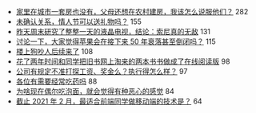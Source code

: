 - [家里在城市一套房也没有，父母还想在农村建房，我该怎么说服他们？](https://www.v2ex.com/t/750131) 282
- [未确认关系，情人节可以送礼物吗？](https://www.v2ex.com/t/750141) 155
- [昨天周末研究了整整一天的液晶电视，结论：索尼真的无敌](https://www.v2ex.com/t/750191) 131
- [讨论一下，大家觉得苹果会在接下来 50 年衰落甚至倒闭吗？](https://www.v2ex.com/t/750160) 115
- [楼上狗吵人后续来了](https://www.v2ex.com/t/750224) 108
- [花了两年时间和同学把旧书网上淘来的两本书书做成了在线阅读版](https://www.v2ex.com/t/750275) 98
- [公司有规定不准打探工资、奖金么？执行得怎么样？](https://www.v2ex.com/t/750130) 97
- [各位有需要经常吃药吗](https://www.v2ex.com/t/750139) 88
- [为啥现在偶尔吃泡面，就会觉得有种恶心的感觉](https://www.v2ex.com/t/750230) 84
- [截止 2021 年 2 月，最适合前端同学做移动端的技术是？](https://www.v2ex.com/t/750140) 64